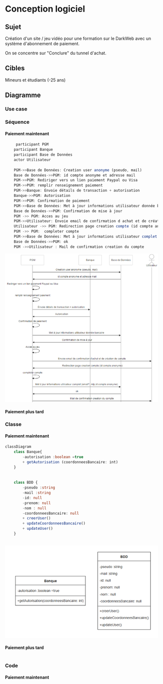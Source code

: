 # Conception logiciel
## Sujet
Création d'un site / jeu vidéo pour une formation sur le DarkWeb avec un système d'abonnement de paiement.

On se concentre sur "Conclure" du tunnel d'achat.
## Cibles
Mineurs et étudiants (-25 ans)
## Diagramme
### Use case

### Séquence
#### Paiement maintenant

```ts
     participant PGM
    participant Banque
    participant Base de Données
    actor Utilisateur
 
    PGM->>Base de Données: Creation user anonyme (pseudo, mail)
    Base de Données->>PGM: id compte anonyme et adresse mail
    PGM->>PGM: Rediriger vers un lien paiement Paypal ou Visa
    PGM->>PGM: remplir renseignement paiement
    PGM->>Banque: Envoie détails de transaction + autorisation
    Banque->>PGM: Autorisation
    PGM->>PGM: Confirmation de paiement
    PGM->>Base de Données: Met à jour informations utilisateur donnée bancaire
    Base de Données->>PGM: Confirmation de mise à jour
    PGM ->> PGM: Acces au jeu
    PGM->>Utilisateur: Envoie email de confirmation d achat et de création de compte
    Utilisateur ->> PGM: Redirection page creation compte (id compte anonyme)
    PGM ->> PGM:  completer compte
    PGM->>Base de Données: Met à jour informations utilisateur complet (email?, mtp,id compte anonyme)
    Base de Données->>PGM: ok
    PGM ->>Utilisateur : Mail de confirmation creation du compte
```

![Img diagramme de séquence paiement now](image-3.png)
#### Paiement plus tard

### Classe

#### Paiement maintenant

```ts
classDiagram
    class Banque{
        -autorisation :boolean =true
        + getAutorisation (coordonneesBancaire: int)
    }
    

    class BDD {
        -pseudo :string
        -mail :string
        -id: null
        -prenom: null
        -nom : null
        -coordonneesBancaire: null
        + creerUser()
        + updateCoordonneesBancaire()
        + updateUser()
    }
   
```
![alt text](image-5.png)

#### Paiement plus tard

```ts

```

### Code
#### Paiement maintenant

```ts

```